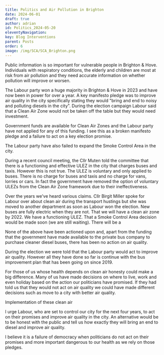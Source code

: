 ```yaml
---
title: Politics and Air Pollution in Brighton
date: 2024-06-01
draft: true
author: adrian
id: Politics_2024-05-20
eleventyNavigation:
key: Blog Interventions
parent: Posts
order: 6
image: /img/SCA/SCA_Brighton.png
---
```



<meta name="twitter:card" content="summary_large_image">
<meta name="twitter:site" content="@site_username">
<meta name="twitter:title" content="Top 10 Things Ever">
<meta name="twitter:description" content="Up than 200 characters.">
<meta name="twitter:creator" content="@creator_username">
<meta name="twitter:image" content="http://placekitten.com/250/250">
<meta name="twitter:domain" content="YourDomain.com">


Public information is so important for vulnerable people in Brighton & Hove.
Individuals with respiratory conditions, the elderly and children are most at risk from air pollution
and they need accurate information on whether pollution will improve or worsen.

The Labour party won a huge majority in Brighton & Hove in 2023 and have now been in power for over a year.
A key manifesto pledge was to improve air quality in the city specifically stating they would "bring and end to noisy and polluting diesels in the city".
During the election campaign Labour said that a Clean Air Zone would not be taken off the table but they would need investment.

Government funds are available for Clean Air Zones and the Labour party have not applied for any of this funding.
I see this as a broken manifesto pledge and a failure to act on a key election promise.

The Labour party have also failed to expand the Smoke Control Area in the city.

During a recent council meeting, the Cllr Muten told the committee that there is a functioning and effective ULEZ in the city that charges buses and taxis.
However this is not true.
The ULEZ is voluntary and only applied to buses.
There is no charge for buses and taxis and no charge for vans, lorries or cars.
In fact the government have removed the option of voluntary ULEZs from the Clean Air Zone framework due to their ineffectiveness.

Over the years we've heard various claims.
Cllr Birgit Miller spoke for Labour over about clean air during the transport hustings but she was moved to another department as soon as Labour won the election.
New buses are fully electric when they are not.
That we will have a clean air zone by 2022.
We have a functioning ULEZ.
That a Smoke Control Area decision would be made soon (we are still waiting).
There will be a

None of the above have been actioned upon and, apart from the funding that the government have made available to the private bus company
to purchase cleaner diesel buses, there has been no action on air quality.

During the election we were told that the Labour party would act to improve air quality.
However all they have done so far is continue with the bus improvement plan that has been going on since 2019.

For those of us whose health depends on clean air honesty could make a big difference.
Many of us have made decisions on where to live, work and even holiday based on the action our politicians have promised.
If they had told us that they would not act on air quality we could have made different decisions such as move to a city with better air quality.

Implementation of these clean air

I urge Labour, who are set to control our city for the next four years, to act on their promises and improve air quality in the city.
An alternative would be to be honest with the public and tell us how exactly they will bring an end to diesel and improve air quality.

I believe it is a failure of democracy when politicians do not act on their promises and more important dangerous
to our health as we rely on those pledges.




